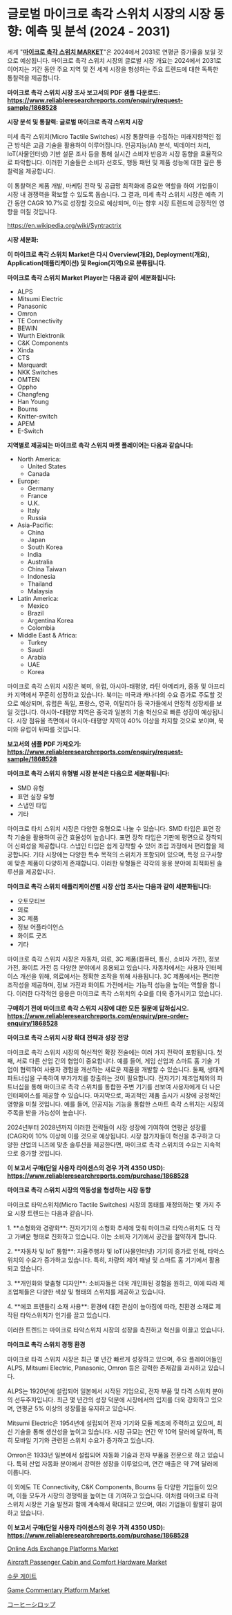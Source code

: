 <p><h1>글로벌 마이크로 촉각 스위치 시장의 시장 동향: 예측 및 분석 (2024 - 2031)</h1></p><p>세계 "<strong><a href="https://www.reliableresearchreports.com/micro-tactile-switches-r1868528">마이크로 촉각 스위치 MARKET</a></strong>"은 2024에서 2031로 연평균 증가율을 보일 것으로 예상됩니다. 마이크로 촉각 스위치 시장의 글로벌 시장 개요는 2024에서 2031로 이어지는 기간 동안 주요 지역 및 전 세계 시장을 형성하는 주요 트렌드에 대한 독특한 통찰력을 제공합니다.</p>
<p><strong>마이크로 촉각 스위치 시장 조사 보고서의 PDF 샘플 다운로드: <a href="https://www.reliableresearchreports.com/enquiry/request-sample/1868528">https://www.reliableresearchreports.com/enquiry/request-sample/1868528</a></strong></p>
<p><strong>시장 분석 및 통찰력: 글로벌 마이크로 촉각 스위치 시장</strong></p>
<p><p>미세 촉각 스위치(Micro Tactile Switches) 시장 통찰력을 수집하는 미래지향적인 접근 방식은 고급 기술을 활용하여 이루어집니다. 인공지능(AI) 분석, 빅데이터 처리, IoT(사물인터넷) 기반 설문 조사 등을 통해 실시간 소비자 반응과 시장 동향을 효율적으로 파악합니다. 이러한 기술들은 소비자 선호도, 행동 패턴 및 제품 성능에 대한 깊은 통찰력을 제공합니다. </p><p>이 통찰력은 제품 개발, 마케팅 전략 및 공급망 최적화에 중요한 역할을 하여 기업들이 시장 내 경쟁력을 확보할 수 있도록 돕습니다. 그 결과, 미세 촉각 스위치 시장은 예측 기간 동안 CAGR 10.7%로 성장할 것으로 예상되며, 이는 향후 시장 트렌드에 긍정적인 영향을 미칠 것입니다.</p></p>
<p><a href="%7CAUTHORITHY_DOMAIN_URL%7C">https://en.wikipedia.org/wiki/Syntractrix</a></p>
<p><strong>시장 세분화:</strong></p>
<p><strong>이 마이크로 촉각 스위치 Market은 다시 Overview(개요), Deployment(개요), Application(애플리케이션) 및 Region(지역)으로 분류됩니다.</strong></p>
<p><strong>마이크로 촉각 스위치 Market Player는 다음과 같이 세분화됩니다:</strong></p>
<p><ul><li>ALPS</li><li>Mitsumi Electric</li><li>Panasonic</li><li>Omron</li><li>TE Connectivity</li><li>BEWIN</li><li>Wurth Elektronik</li><li>C&K Components</li><li>Xinda</li><li>CTS</li><li>Marquardt</li><li>NKK Switches</li><li>OMTEN</li><li>Oppho</li><li>Changfeng</li><li>Han Young</li><li>Bourns</li><li>Knitter-switch</li><li>APEM</li><li>E-Switch</li></ul></p>
<p><strong>지역별로 제공되는 마이크로 촉각 스위치 마켓 플레이어는 다음과 같습니다:</strong></p>
<p><ul>
    <li>
        North America:
        <ul>
            <li>United States</li>
            <li>Canada</li>
        </ul>
    </li>
    <li>
        Europe:
        <ul>
            <li>Germany</li>
            <li>France</li>
            <li>U.K.</li>
            <li>Italy</li>
            <li>Russia</li>
        </ul>
    </li>
    <li>
        Asia-Pacific:
        <ul>
            <li>China</li>
            <li>Japan</li>
            <li>South Korea</li>
            <li>India</li>
            <li>Australia</li>
            <li>China Taiwan</li>
            <li>Indonesia</li>
            <li>Thailand</li>
            <li>Malaysia</li>
        </ul>
    </li>
    <li>
        Latin America:
        <ul>
            <li>Mexico</li>
            <li>Brazil</li>
            <li>Argentina Korea</li>
            <li>Colombia</li>
        </ul>
    </li>
    <li>
        Middle East & Africa:
        <ul>
            <li>Turkey</li>
            <li>Saudi</li>
            <li>Arabia</li>
            <li>UAE</li>
            <li>Korea</li>
        </ul>
    </li>
    </ul></p>
<p><p>마이크로 촉각 스위치 시장은 북미, 유럽, 아시아-태평양, 라틴 아메리카, 중동 및 아프리카 지역에서 꾸준히 성장하고 있습니다. 북미는 미국과 캐나다의 수요 증가로 주도할 것으로 예상되며, 유럽은 독일, 프랑스, 영국, 이탈리아 등 국가들에서 안정적 성장세를 보일 것입니다. 아시아-태평양 지역은 중국과 일본의 기술 혁신으로 빠른 성장이 예상됩니다. 시장 점유율 측면에서 아시아-태평양 지역이 40% 이상을 차지할 것으로 보이며, 북미와 유럽이 뒤따를 것입니다.</p></p>
<p><strong>보고서의 샘플 PDF 가져오기: <a href="https://www.reliableresearchreports.com/enquiry/request-sample/1868528">https://www.reliableresearchreports.com/enquiry/request-sample/1868528</a></strong></p>
<p><strong>마이크로 촉각 스위치 유형별 시장 분석은 다음으로 세분화됩니다:</strong></p>
<p><ul><li>SMD 유형</li><li>표면 실장 유형</li><li>스냅인 타입</li><li>기타</li></ul></p>
<p><p>마이크로 타치 스위치 시장은 다양한 유형으로 나눌 수 있습니다. SMD 타입은 표면 장착 기술을 활용하여 공간 효율성이 높습니다. 표면 장착 타입은 기판에 평면으로 장착되어 신뢰성을 제공합니다. 스냅인 타입은 쉽게 장착할 수 있어 조립 과정에서 편리함을 제공합니다. 기타 시장에는 다양한 특수 목적의 스위치가 포함되어 있으며, 특정 요구사항에 맞춘 제품이 다양하게 존재합니다. 이러한 유형들은 각각의 응용 분야에 최적화된 솔루션을 제공합니다.</p></p>
<p><strong>마이크로 촉각 스위치 애플리케이션별 시장 산업 조사는 다음과 같이 세분화됩니다:</strong></p>
<p><ul><li>오토모티브</li><li>의료</li><li>3C 제품</li><li>정보 어플라이언스</li><li>화이트 굿즈</li><li>기타</li></ul></p>
<p><p>마이크로 촉각 스위치 시장은 자동차, 의료, 3C 제품(컴퓨터, 통신, 소비자 가전), 정보 가전, 화이트 가전 등 다양한 분야에서 응용되고 있습니다. 자동차에서는 사용자 인터페이스 개선을 위해, 의료에서는 정확한 조작을 위해 사용됩니다. 3C 제품에서는 편리한 조작성을 제공하며, 정보 가전과 화이트 가전에서는 기능적 성능을 높이는 역할을 합니다. 이러한 다각적인 응용은 마이크로 촉각 스위치의 수요를 더욱 증가시키고 있습니다.</p></p>
<p><strong>구매하기 전에 마이크로 촉각 스위치 시장에 대한 모든 질문에 답하십시오. <a href="https://www.reliableresearchreports.com/enquiry/pre-order-enquiry/1868528">https://www.reliableresearchreports.com/enquiry/pre-order-enquiry/1868528</a></strong></p>
<p><strong>마이크로 촉각 스위치 시장 확대 전략과 성장 전망</strong></p>
<p><p>마이크로 촉각 스위치 시장의 혁신적인 확장 전술에는 여러 가지 전략이 포함됩니다. 첫째, 서로 다른 산업 간의 협업이 중요합니다. 예를 들어, 게임 산업과 스마트 홈 기술 기업이 협력하여 사용자 경험을 개선하는 새로운 제품을 개발할 수 있습니다. 둘째, 생태계 파트너십을 구축하여 부가가치를 창출하는 것이 필요합니다. 전자기기 제조업체와의 파트너십을 통해 마이크로 촉각 스위치를 통합한 주변 기기를 선보여 사용자에게 더 나은 인터페이스를 제공할 수 있습니다. 마지막으로, 파괴적인 제품 출시가 시장에 긍정적인 영향을 미칠 것입니다. 예를 들어, 인공지능 기능을 통합한 스마트 촉각 스위치는 시장의 주목을 받을 가능성이 높습니다.</p><p>2024년부터 2028년까지 이러한 전략들이 시장 성장에 기여하여 연평균 성장률(CAGR)이 10% 이상에 이를 것으로 예상됩니다. 시장 참가자들이 혁신을 추구하고 다양한 산업의 니즈에 맞춘 솔루션을 제공한다면, 마이크로 촉각 스위치의 수요는 지속적으로 증가할 것입니다.</p></p>
<p><strong>이 보고서 구매(단일 사용자 라이센스의 경우 가격 4350 USD): <a href="https://www.reliableresearchreports.com/purchase/1868528">https://www.reliableresearchreports.com/purchase/1868528</a></strong></p>
<p><strong>마이크로 촉각 스위치 시장의 역동성을 형성하는 시장 동향</strong></p>
<p><p>마이크로 타악스위치(Micro Tactile Switches) 시장의 동태를 재정의하는 몇 가지 주요 시장 트렌드는 다음과 같습니다.</p><p>1. **소형화와 경량화**: 전자기기의 소형화 추세에 맞춰 마이크로 타악스위치도 더 작고 가벼운 형태로 진화하고 있습니다. 이는 소비자 기기에서 공간을 절약하게 합니다.</p><p>2. **자동차 및 IoT 통합**: 자율주행차 및 IoT(사물인터넷) 기기의 증가로 인해, 타악스위치의 수요가 증가하고 있습니다. 특히, 차량의 제어 패널 및 스마트 홈 기기에서 활용되고 있습니다.</p><p>3. **개인화와 맞춤형 디자인**: 소비자들은 더욱 개인화된 경험을 원하고, 이에 따라 제조업체들은 다양한 색상 및 형태의 스위치를 제공하고 있습니다.</p><p>4. **에코 프렌들리 소재 사용**: 환경에 대한 관심이 높아짐에 따라, 친환경 소재로 제작된 타악스위치가 인기를 끌고 있습니다. </p><p>이러한 트렌드는 마이크로 타악스위치 시장의 성장을 촉진하고 혁신을 이끌고 있습니다.</p></p>
<p><strong>마이크로 촉각 스위치 경쟁 환경</strong></p>
<p><p>마이크로 타격 스위치 시장은 최근 몇 년간 빠르게 성장하고 있으며, 주요 플레이어들인 ALPS, Mitsumi Electric, Panasonic, Omron 등은 강력한 존재감을 과시하고 있습니다. </p><p>ALPS는 1920년에 설립되어 일본에서 시작된 기업으로, 전자 부품 및 타격 스위치 분야의 선두주자입니다. 최근 몇 년간의 성장 덕분에 시장에서의 입지를 더욱 강화하고 있으며, 연평균 5% 이상의 성장률을 유지하고 있습니다.</p><p>Mitsumi Electric은 1954년에 설립되어 전자 기기와 모듈 제조에 주력하고 있으며, 최신 기술을 통해 생산성을 높이고 있습니다. 시장 규모는 연간 약 10억 달러에 달하며, 특히 모바일 기기와 관련된 스위치 수요가 증가하고 있습니다.</p><p>Omron은 1933년 일본에서 설립되어 자동화 기술과 전자 부품을 전문으로 하고 있습니다. 특히 산업 자동화 분야에서 강력한 성장을 이루었으며, 연간 매출은 약 7억 달러에 이릅니다.</p><p>이 외에도 TE Connectivity, C&K Components, Bourns 등 다양한 기업들이 있으며, 이들 모두가 시장의 경쟁력을 높이는 데 기여하고 있습니다. 이처럼 마이크로 타격 스위치 시장은 기술 발전과 함께 계속해서 확대되고 있으며, 여러 기업들이 활발히 참여하고 있습니다.</p></p>
<p><strong>이 보고서 구매(단일 사용자 라이센스의 경우 가격 4350 USD): <a href="https://www.reliableresearchreports.com/purchase/1868528">https://www.reliableresearchreports.com/purchase/1868528</a></strong></p>
<p><p><a href="https://medium.com/@brisistensen57567/online-ads-exchange-platforms-market-global-market-insights-and-regional-analysis-2024-2031-895300736066?postPublishedType=initial">Online Ads Exchange Platforms Market</a></p><p><a href="https://issuu.com/reportprime-2/docs/aircraft-passenger-cabin-and-comfor_a6eb75a66494a8">Aircraft Passenger Cabin and Comfort Hardware Market</a></p><p><a href="https://medium.com/@bulahhamill33/%EB%AF%B8%EB%9E%98%EC%9D%98-%EC%88%98%EB%AC%B8-%EC%8B%9C%EC%9E%A5%EC%97%90-%EB%8C%80%ED%95%9C-%ED%86%B5%EC%B0%B0-2024%EB%85%84%EB%B6%80%ED%84%B0-2031%EB%85%84%EA%B9%8C%EC%A7%80%EC%9D%98-%ED%8A%B8%EB%A0%8C%EB%93%9C-%EB%B0%8F-%EC%A7%80%EC%97%AD-%EB%B6%84%EC%84%9D-99a4cb8bf5a9">수문 게이트</a></p><p><a href="https://medium.com/@jakobeblake51/what-are-the-growth-opportunities-and-challenges-in-the-game-commentary-platform-market-53b6d2f4aad3">Game Commentary Platform Market</a></p><p><a href="https://github.com/mohamedbakry57/Market-Research-Report-List-6/blob/main/10121611921.md">コーヒーシロップ</a></p></p>